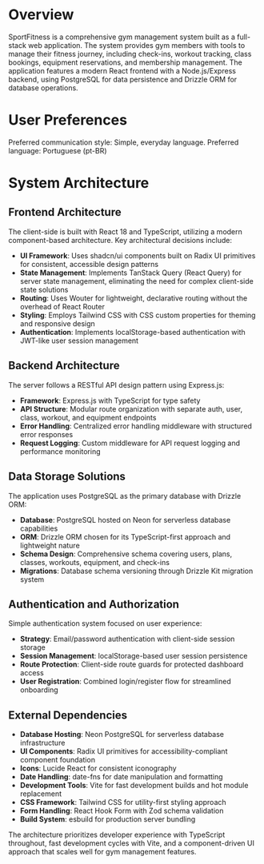# Overview

SportFitness is a comprehensive gym management system built as a full-stack web application. The system provides gym members with tools to manage their fitness journey, including check-ins, workout tracking, class bookings, equipment reservations, and membership management. The application features a modern React frontend with a Node.js/Express backend, using PostgreSQL for data persistence and Drizzle ORM for database operations.

# User Preferences

Preferred communication style: Simple, everyday language.
Preferred language: Portuguese (pt-BR)

# System Architecture

## Frontend Architecture
The client-side is built with React 18 and TypeScript, utilizing a modern component-based architecture. Key architectural decisions include:

- **UI Framework**: Uses shadcn/ui components built on Radix UI primitives for consistent, accessible design patterns
- **State Management**: Implements TanStack Query (React Query) for server state management, eliminating the need for complex client-side state solutions
- **Routing**: Uses Wouter for lightweight, declarative routing without the overhead of React Router
- **Styling**: Employs Tailwind CSS with CSS custom properties for theming and responsive design
- **Authentication**: Implements localStorage-based authentication with JWT-like user session management

## Backend Architecture
The server follows a RESTful API design pattern using Express.js:

- **Framework**: Express.js with TypeScript for type safety
- **API Structure**: Modular route organization with separate auth, user, class, workout, and equipment endpoints
- **Error Handling**: Centralized error handling middleware with structured error responses
- **Request Logging**: Custom middleware for API request logging and performance monitoring

## Data Storage Solutions
The application uses PostgreSQL as the primary database with Drizzle ORM:

- **Database**: PostgreSQL hosted on Neon for serverless database capabilities
- **ORM**: Drizzle ORM chosen for its TypeScript-first approach and lightweight nature
- **Schema Design**: Comprehensive schema covering users, plans, classes, workouts, equipment, and check-ins
- **Migrations**: Database schema versioning through Drizzle Kit migration system

## Authentication and Authorization
Simple authentication system focused on user experience:

- **Strategy**: Email/password authentication with client-side session storage
- **Session Management**: localStorage-based user session persistence
- **Route Protection**: Client-side route guards for protected dashboard access
- **User Registration**: Combined login/register flow for streamlined onboarding

## External Dependencies

- **Database Hosting**: Neon PostgreSQL for serverless database infrastructure
- **UI Components**: Radix UI primitives for accessibility-compliant component foundation
- **Icons**: Lucide React for consistent iconography
- **Date Handling**: date-fns for date manipulation and formatting
- **Development Tools**: Vite for fast development builds and hot module replacement
- **CSS Framework**: Tailwind CSS for utility-first styling approach
- **Form Handling**: React Hook Form with Zod schema validation
- **Build System**: esbuild for production server bundling

The architecture prioritizes developer experience with TypeScript throughout, fast development cycles with Vite, and a component-driven UI approach that scales well for gym management features.